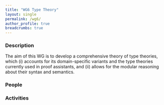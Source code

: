 ```yaml
---
title: "WG6 Type Theory"
layout: single
permalink: /wg6/
author_profile: true
breadcrumbs: true
---
```


### Description

The aim of this WG is to develop a comprehensive theory of type theories, which
(i) accounts for its domain-specific variants and the type theories currently
used in proof assistants, and (ii) allows for the modular reasoning about their
syntax and semantics.

### People

### Activities

